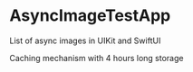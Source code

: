 # AsyncImageTestApp

List of async images in UIKit and SwiftUI

Caching mechanism with 4 hours long storage
